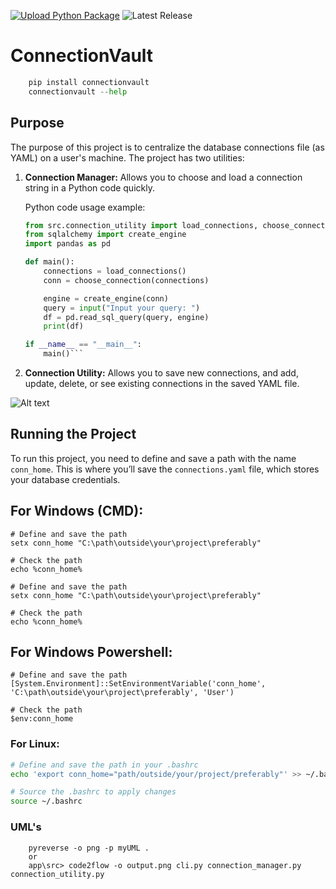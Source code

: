 [![Upload Python Package](https://github.com/ankit48365/ConnectionVault/actions/workflows/python-publish.yml/badge.svg)](https://github.com/ankit48365/ConnectionVault/actions/workflows/python-publish.yml)
![Latest Release](https://img.shields.io/badge/release-v0.0.91-blue)

# ConnectionVault

```python
    pip install connectionvault
    connectionvault --help

```    

## Purpose


The purpose of this project is to centralize the database connections file (as YAML) on a user's machine. The project has two utilities:

1. **Connection Manager:** Allows you to choose and load a connection string in a Python code quickly.

   Python code usage example:

   ```python
   from src.connection_utility import load_connections, choose_connection
   from sqlalchemy import create_engine
   import pandas as pd

   def main():
       connections = load_connections()
       conn = choose_connection(connections)

       engine = create_engine(conn)
       query = input("Input your query: ")
       df = pd.read_sql_query(query, engine)
       print(df)

   if __name__ == "__main__":
       main()```
2. **Connection Utility:** Allows you to save new connections, and add, update, delete, or see existing connections in the saved YAML file.

![Alt text](app/src/output.png)


## Running the Project

To run this project, you need to define and save a path with the name `conn_home`. This is where you’ll save the `connections.yaml` file, which stores your database credentials.

## For Windows (CMD):

```
# Define and save the path
setx conn_home "C:\path\outside\your\project\preferably"

# Check the path
echo %conn_home%

# Define and save the path
setx conn_home "C:\path\outside\your\project\preferably"

# Check the path
echo %conn_home%
```
## For Windows Powershell:

```
# Define and save the path
[System.Environment]::SetEnvironmentVariable('conn_home', 'C:\path\outside\your\project\preferably', 'User')

# Check the path
$env:conn_home
```

### For Linux:

```bash
# Define and save the path in your .bashrc
echo 'export conn_home="path/outside/your/project/preferably"' >> ~/.bashrc

# Source the .bashrc to apply changes
source ~/.bashrc
```

### UML's

```
    pyreverse -o png -p myUML .
    or
    app\src> code2flow -o output.png cli.py connection_manager.py connection_utility.py
```
